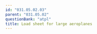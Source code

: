 ```yaml
---
id: "031.05.02.03"
parent: "031.05.02"
questionBank: "atpl"
title: Load sheet for large aeroplanes
---
```


